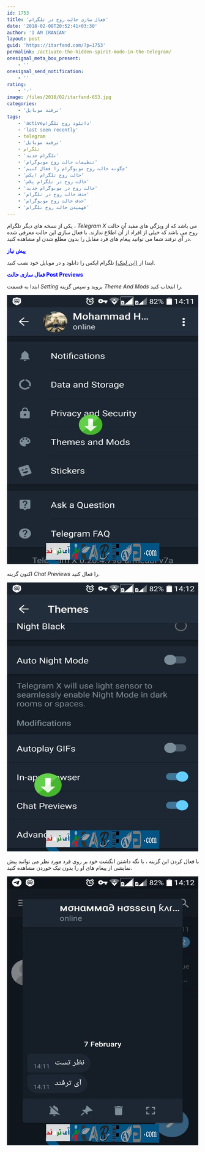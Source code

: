 ```yaml
---
id: 1753
title: 'فعال سازی حالت روح در تلگرام'
date: '2018-02-08T20:52:41+03:30'
author: 'I AM IRANIAN'
layout: post
guid: 'https://itarfand.com/?p=1753'
permalink: /activate-the-hidden-spirit-mode-in-the-telegram/
onesignal_meta_box_present:
    - ''
onesignal_send_notification:
    - ''
rating:
    - '-'
image: /files/2018/02/itarfand-653.jpg
categories:
    - 'ترفند موبایل'
tags:
    - 'activeدانلود روح تلگرام'
    - 'last seen recently'
    - telegram
    - 'ترفند موبایل'
    - تلگرام
    - 'تلگرام جدید'
    - 'تنظیمات حالت روح موبوگرام'
    - 'چگونه حالت روح موبوگرام را فعال کنیم'
    - 'حالت روح تلگرام ایکس'
    - 'حالت روح در تلگرام پلاس'
    - 'حالت روح در موبوگرام جدید'
    - 'حذف حالت روح در تلگرام'
    - 'حذف حالت روح موبوگرام'
    - 'فهمیدن حالت روح تلگرام'
---
```


یکی از نسخه های دیگر تلگرام ، *Telegram X* می باشد که از ویژگی های مفید آن حالت روح می باشد که خیلی از افراد از آن اطلاع ندارند. با فعال سازی این حالت معرفی شده در آی ترفند شما می توانید پیغام های فرد مقابل را بدون مطلع شدن او مشاهده کنید.

<span style="color: #0000ff;">**پیش نیاز**</span>

ابتدا از [(این لینک)](https://play.google.com/store/apps/details?id=org.thunderdog.challegram&hl=en) تلگرام ایکس را دانلود و در موبایل خود نصب کنید.

<span style="color: #0000ff;">**فعال سازی حالت Post Previews**</span>

ابتدا به قسمت *Setting* بروید و سپس گزینه *Theme And Mods* را انتخاب کنید.

![mhkarami97](/files/2018/02/itarfand-650-min.jpg)

اکنون گزینه *Chat Previews* را فعال کنید.

![mhkarami97](/files/2018/02/itarfand-651-min.jpg)

با فعال کردن این گزینه ، با نگه داشتن انگشت خود بر روی فرد مورد نظر می توانید پیش نمایشی از پیغام های او را بدون تیک خوردن مشاهده کنید.

![mhkarami97](/files/2018/02/itarfand-652-min.jpg)